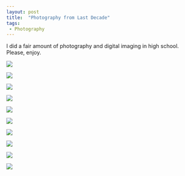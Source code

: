 ```yaml
---
layout: post
title:  "Photography from Last Decade"
tags:
 - Photography
---
```


I did a fair amount of photography and digital imaging in high school. Please, enjoy.

![](/assets/2015/04/spirals.jpg)

![](/assets/2015/04/above.jpg)

![](/assets/2015/04/audience.jpg)

![](/assets/2015/04/duality.jpg)

![](/assets/2015/04/bundle.jpg)

![](/assets/2015/04/drifting.jpg)

![](/assets/2015/04/orange.jpg)

![](/assets/2015/04/planar.jpg)

![](/assets/2015/04/steps.jpg)

![](assetsimages/2015/04/two.jpg)
